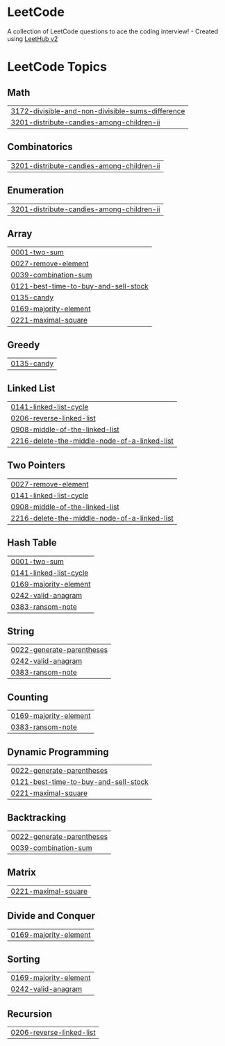 # LeetCode
A collection of LeetCode questions to ace the coding interview! - Created using [LeetHub v2](https://github.com/arunbhardwaj/LeetHub-2.0)

<!---LeetCode Topics Start-->
# LeetCode Topics
## Math
|  |
| ------- |
| [3172-divisible-and-non-divisible-sums-difference](https://github.com/rprome/LeetCode/tree/master/3172-divisible-and-non-divisible-sums-difference) |
| [3201-distribute-candies-among-children-ii](https://github.com/rprome/LeetCode/tree/master/3201-distribute-candies-among-children-ii) |
## Combinatorics
|  |
| ------- |
| [3201-distribute-candies-among-children-ii](https://github.com/rprome/LeetCode/tree/master/3201-distribute-candies-among-children-ii) |
## Enumeration
|  |
| ------- |
| [3201-distribute-candies-among-children-ii](https://github.com/rprome/LeetCode/tree/master/3201-distribute-candies-among-children-ii) |
## Array
|  |
| ------- |
| [0001-two-sum](https://github.com/rprome/LeetCode/tree/master/0001-two-sum) |
| [0027-remove-element](https://github.com/rprome/LeetCode/tree/master/0027-remove-element) |
| [0039-combination-sum](https://github.com/rprome/LeetCode/tree/master/0039-combination-sum) |
| [0121-best-time-to-buy-and-sell-stock](https://github.com/rprome/LeetCode/tree/master/0121-best-time-to-buy-and-sell-stock) |
| [0135-candy](https://github.com/rprome/LeetCode/tree/master/0135-candy) |
| [0169-majority-element](https://github.com/rprome/LeetCode/tree/master/0169-majority-element) |
| [0221-maximal-square](https://github.com/rprome/LeetCode/tree/master/0221-maximal-square) |
## Greedy
|  |
| ------- |
| [0135-candy](https://github.com/rprome/LeetCode/tree/master/0135-candy) |
## Linked List
|  |
| ------- |
| [0141-linked-list-cycle](https://github.com/rprome/LeetCode/tree/master/0141-linked-list-cycle) |
| [0206-reverse-linked-list](https://github.com/rprome/LeetCode/tree/master/0206-reverse-linked-list) |
| [0908-middle-of-the-linked-list](https://github.com/rprome/LeetCode/tree/master/0908-middle-of-the-linked-list) |
| [2216-delete-the-middle-node-of-a-linked-list](https://github.com/rprome/LeetCode/tree/master/2216-delete-the-middle-node-of-a-linked-list) |
## Two Pointers
|  |
| ------- |
| [0027-remove-element](https://github.com/rprome/LeetCode/tree/master/0027-remove-element) |
| [0141-linked-list-cycle](https://github.com/rprome/LeetCode/tree/master/0141-linked-list-cycle) |
| [0908-middle-of-the-linked-list](https://github.com/rprome/LeetCode/tree/master/0908-middle-of-the-linked-list) |
| [2216-delete-the-middle-node-of-a-linked-list](https://github.com/rprome/LeetCode/tree/master/2216-delete-the-middle-node-of-a-linked-list) |
## Hash Table
|  |
| ------- |
| [0001-two-sum](https://github.com/rprome/LeetCode/tree/master/0001-two-sum) |
| [0141-linked-list-cycle](https://github.com/rprome/LeetCode/tree/master/0141-linked-list-cycle) |
| [0169-majority-element](https://github.com/rprome/LeetCode/tree/master/0169-majority-element) |
| [0242-valid-anagram](https://github.com/rprome/LeetCode/tree/master/0242-valid-anagram) |
| [0383-ransom-note](https://github.com/rprome/LeetCode/tree/master/0383-ransom-note) |
## String
|  |
| ------- |
| [0022-generate-parentheses](https://github.com/rprome/LeetCode/tree/master/0022-generate-parentheses) |
| [0242-valid-anagram](https://github.com/rprome/LeetCode/tree/master/0242-valid-anagram) |
| [0383-ransom-note](https://github.com/rprome/LeetCode/tree/master/0383-ransom-note) |
## Counting
|  |
| ------- |
| [0169-majority-element](https://github.com/rprome/LeetCode/tree/master/0169-majority-element) |
| [0383-ransom-note](https://github.com/rprome/LeetCode/tree/master/0383-ransom-note) |
## Dynamic Programming
|  |
| ------- |
| [0022-generate-parentheses](https://github.com/rprome/LeetCode/tree/master/0022-generate-parentheses) |
| [0121-best-time-to-buy-and-sell-stock](https://github.com/rprome/LeetCode/tree/master/0121-best-time-to-buy-and-sell-stock) |
| [0221-maximal-square](https://github.com/rprome/LeetCode/tree/master/0221-maximal-square) |
## Backtracking
|  |
| ------- |
| [0022-generate-parentheses](https://github.com/rprome/LeetCode/tree/master/0022-generate-parentheses) |
| [0039-combination-sum](https://github.com/rprome/LeetCode/tree/master/0039-combination-sum) |
## Matrix
|  |
| ------- |
| [0221-maximal-square](https://github.com/rprome/LeetCode/tree/master/0221-maximal-square) |
## Divide and Conquer
|  |
| ------- |
| [0169-majority-element](https://github.com/rprome/LeetCode/tree/master/0169-majority-element) |
## Sorting
|  |
| ------- |
| [0169-majority-element](https://github.com/rprome/LeetCode/tree/master/0169-majority-element) |
| [0242-valid-anagram](https://github.com/rprome/LeetCode/tree/master/0242-valid-anagram) |
## Recursion
|  |
| ------- |
| [0206-reverse-linked-list](https://github.com/rprome/LeetCode/tree/master/0206-reverse-linked-list) |
<!---LeetCode Topics End-->